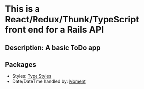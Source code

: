 # This is a React/Redux/Thunk/TypeScript front end for a Rails API

## Description: A basic ToDo app


## Packages
* Styles: [Type Styles](https://github.com/typestyle/typestyle)
* Date/DateTime handled by: [Moment](https://momentjs.com/)